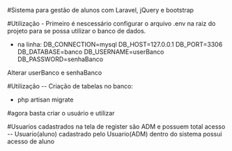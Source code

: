 #Sistema para gestão de alunos com Laravel, jQuery e bootstrap


#Utilização - Primeiro é nescessário configurar o arquivo .env na raiz do projeto para se possa utilizar o banco de dados.
- na linha:
DB_CONNECTION=mysql
DB_HOST=127.0.0.1
DB_PORT=3306
DB_DATABASE=banco
DB_USERNAME=userBanco
DB_PASSWORD=senhaBanco



Alterar userBanco e senhaBanco

#Utilização -- Criação de tabelas no banco:
- php artisan migrate


#agora basta criar o usuário e utilizar


#Usuarios cadastrados na tela de register são ADM e possuem total acesso
-- Usuario(aluno) cadastrado pelo Usuario(ADM) dentro do sistema possui acesso de aluno

